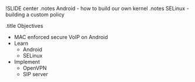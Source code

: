 !SLIDE center
.notes Android - how to build our own kernel
.notes SELinux - building a custom policy

.title Objectives

* MAC enforced secure VoIP on Android
* Learn 
  * Android
  * SELinux
* Implement
  * OpenVPN
  * SIP server
